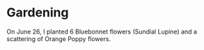# Gardening

On June 26, I planted 6 Bluebonnet flowers (Sundial Lupine) and a scattering of Orange Poppy flowers.
